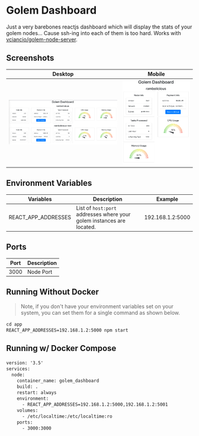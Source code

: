 # Golem Dashboard

Just a very barebones reactjs dashboard which will display the stats of your golem nodes... Cause ssh-ing into each of them is too hard. Works with [vciancio/golem-node-server](https://github.com/vciancio/golem-node-server).

## Screenshots
|Desktop|Mobile|
|---|---|
|![image](screenshots/Golem-Dashboard-Desktop.png?raw=true)|![image](screenshots/Golem-Dashboard-Mobile.png?raw=true)|

## Environment Variables
| Variables | Description | Example |
| ------------- | ----------- | ------- |
| REACT_APP_ADDRESSES | List of `host:port` addresses where your golem instances are located. | 192.168.1.2:5000 |

## Ports
| Port | Description
| ---- | ---- |
| 3000 | Node Port |

## Running Without Docker
> Note, if you don't have your environment variables set on your system, you can set them for a single command as shown below.
~~~
cd app
REACT_APP_ADDRESSES=192.168.1.2:5000 npm start
~~~

## Running w/ Docker Compose
~~~
version: '3.5'
services:
  node:
    container_name: golem_dashboard
    build: .
    restart: always
    environment:
      - REACT_APP_ADDRESSES=192.168.1.2:5000,192.168.1.2:5001
    volumes:
      - /etc/localtime:/etc/localtime:ro
    ports: 
      - 3000:3000
~~~
